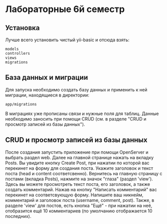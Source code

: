 # Лабораторные 6й семестр

Установка
---------

Лучше всего установить чистый yii-basic и отсюда взять: 
~~~
models
controllers 
views 
migrations
~~~

База данных и миграции
----------------------

Для запуска необходимо создать базу данных и применить к ней миграции, находящиеся в директории:
~~~
app/migrations
~~~
В миграциях уже прописаны связи и нужные поля для таблиц. Данные необходимо заносить при помощи CRUD (см. в разделе "CRUD и просмотр записей из базы данных").

CRUD и просмотр записей из базы данных
--------------------------------------

После создания запустить приложение при помощи OpenServer и выбрать раздел web. Далее на главной странице нажать на вкладку Posts. Вы увидите кнопку Create Post, при нажатии по которой вас перекинет на форму для создания поста. Укажите заголовок и текст поста (head и content соответсвенно). Вернитесь на главную страницу с постами (вкладка Posts), нажмите на значок "глаза" (раздел 'view'). Здесь вы можете просмотреть текст поста, его заголовок, а также создать комментарий. Нажав на кнопку "Написать комментарий" вас перекинет на соответсвующую форму. Напишите ваш никнейм, комментарий и заголовок поста (username, comment, post). Также, в разделе 'view' для постов, есть кнопка "Ещё" - при нажатии на неё, отобразится ещё 10 комментариев (по умолчанию отображается 10 последних). 
